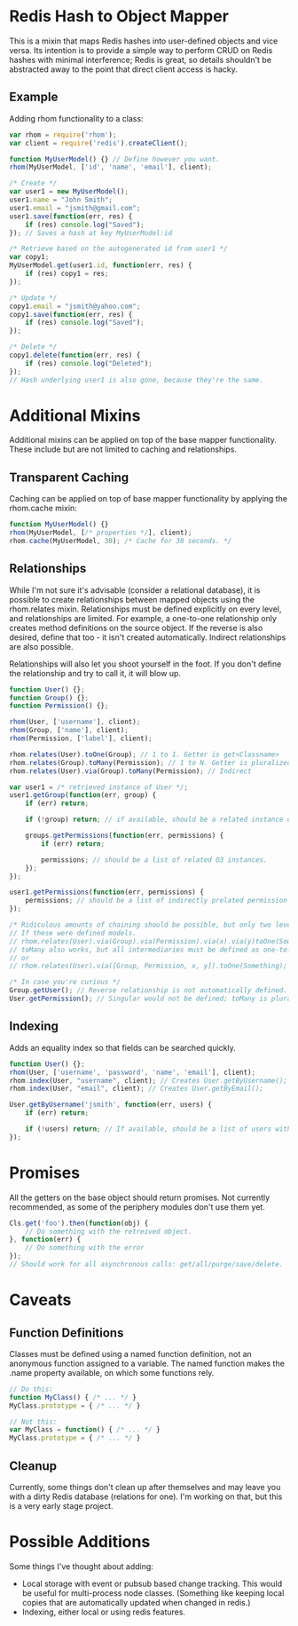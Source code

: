 Redis Hash to Object Mapper
============================

This is a mixin that maps Redis hashes into user-defined objects and vice versa. Its intention is to provide a simple way to perform CRUD on Redis hashes with minimal interference; Redis is great, so details shouldn't be abstracted away to the point that direct client access is hacky.

Example
--------

Adding rhom functionality to a class:

```javascript
var rhom = require('rhom');
var client = require('redis').createClient();

function MyUserModel() {} // Define however you want.
rhom(MyUserModel, ['id', 'name', 'email'], client);

/* Create */
var user1 = new MyUserModel();
user1.name = "John Smith";
user1.email = "jsmith@gmail.com";
user1.save(function(err, res) {
	if (res) console.log("Saved");
}); // Saves a hash at key MyUserModel:id

/* Retrieve based on the autogenerated id from user1 */
var copy1;
MyUserModel.get(user1.id, function(err, res) {
	if (res) copy1 = res;
});

/* Update */
copy1.email = "jsmith@yahoo.com";
copy1.save(function(err, res) {
	if (res) console.log("Saved");
});

/* Delete */
copy1.delete(function(err, res) {
	if (res) console.log("Deleted");
});
// Hash underlying user1 is also gone, because they're the same.
``` 

Additional Mixins
=================

Additional mixins can be applied on top of the base mapper functionality. These include but are not limited to caching and relationships.

Transparent Caching
-------------------

Caching can be applied on top of base mapper functionality by applying the rhom.cache mixin:

```javascript
function MyUserModel() {}
rhom(MyUserModel, [/* properties */], client);
rhom.cache(MyUserModel, 30); /* Cache for 30 seconds. */
```

Relationships
-------------

While I'm not sure it's advisable (consider a relational database), it is possible to create relationships between mapped objects using the rhom.relates mixin. Relationships must be defined explicitly on every level, and relationships are limited. For example, a one-to-one relationship only creates method definitions on the source object. If the reverse is also desired, define that too - it isn't created automatically. Indirect relationships are also possible.

Relationships will also let you shoot yourself in the foot. If you don't define the relationship and try to call it, it will blow up.

```javascript
function User() {};
function Group() {};
function Permission() {};

rhom(User, ['username'], client);
rhom(Group, ['name'], client);
rhom(Permission, ['label'], client);

rhom.relates(User).toOne(Group); // 1 to 1. Getter is get<Classname>
rhom.relates(Group).toMany(Permission); // 1 to N. Getter is pluralized get<Classnames>.
rhom.relates(User).via(Group).toMany(Permission); // Indirect

var user1 = /* retrieved instance of User */;
user1.getGroup(function(err, group) {
	if (err) return;

	if (!group) return; // if available, should be a related instance of group

	groups.getPermissions(function(err, permissions) {
		if (err) return;

		permissions; // should be a list of related O3 instances. 
	});
});

user1.getPermissions(function(err, permissions) {
	permissions; // should be a list of indirectly prelated permission instances.
});

/* Ridiculous amounts of chaining should be possible, but only two levels is tested. */
// If these were defined models.
// rhom.relates(User).via(Group).via(Permission).via(x).via(y)toOne(Something);
// toMany also works, but all intermediaries must be defined as one-to-one.
// or
// rhom.relates(User).via([Group, Permission, x, y]).toOne(Something); // Same thing.

/* In case you're curious */
Group.getUser(); // Reverse relationship is not automatically defined.
User.getPermission(); // Singular would not be defined; toMany is pluralized.
```

Indexing
--------

Adds an equality index so that fields can be searched quickly.

```javascript
function User() {};
rhom(User, ['username', 'password', 'name', 'email'], client);
rhom.index(User, "username", client); // Creates User.getByUsername();
rhom.index(User, "email", client); // Creates User.getByEmail();

User.getByUsername('jsmith', function(err, users) {
	if (err) return;

	if (!users) return; // If available, should be a list of users with the given username.
});
```

Promises
========

All the getters on the base object should return promises. Not currently recommended, as some of the periphery modules don't use them yet.

```javascript
Cls.get('foo').then(function(obj) {
	// Do something with the retreived object.
}, function(err) {
	// Do something with the error	
});
// Should work for all asynchronous calls: get/all/purge/save/delete.
```

Caveats
=======

Function Definitions
--------------------

Classes must be defined using a named function definition, not an anonymous function assigned to a variable. The named function makes the .name property available, on which some functions rely.

```javascript
// Do this:
function MyClass() { /* ... */ }
MyClass.prototype = { /* ... */ }

// Not this:
var MyClass = function() { /* ... */ }
MyClass.prototype = { /* ... */ }
```

Cleanup
-------

Currently, some things don't clean up after themselves and may leave you with a dirty Redis database (relations for one).  I'm working on that, but this is a very early stage project.

Possible Additions 
==================

Some things I've thought about adding:
 * Local storage with event or pubsub based change tracking. This would be useful for multi-process node classes. (Something like keeping local copies that are automatically updated when changed in redis.)
 * Indexing, either local or using redis features.